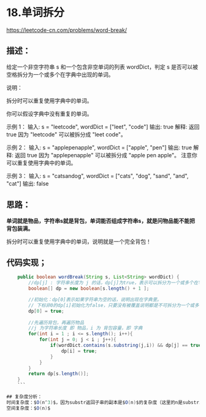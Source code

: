 # 18.单词拆分

https://leetcode-cn.com/problems/word-break/

## 描述：
给定一个非空字符串 s 和一个包含非空单词的列表 wordDict，判定 s 是否可以被空格拆分为一个或多个在字典中出现的单词。

说明：

拆分时可以重复使用字典中的单词。

你可以假设字典中没有重复的单词。

示例 1： 输入: s = "leetcode", wordDict = ["leet", "code"] 输出: true 解释: 返回 true 因为 "leetcode" 可以被拆分成 "leet code"。

示例 2： 输入: s = "applepenapple", wordDict = ["apple", "pen"] 输出: true 解释: 返回 true 因为 "applepenapple" 可以被拆分成 "apple pen apple"。   注意你可以重复使用字典中的单词。

示例 3： 输入: s = "catsandog", wordDict = ["cats", "dog", "sand", "and", "cat"] 输出: false

## 思路：
**单词就是物品，字符串s就是背包，单词能否组成字符串s，就是问物品能不能把背包装满。**

拆分时可以重复使用字典中的单词，说明就是一个完全背包！

## 代码实现；
```java
    public boolean wordBreak(String s, List<String> wordDict) {
        //dp[j] : 字符串长度为 j 的话，dp[j]为true，表示可以拆分为一个或多个在字典中出现的单词。
        boolean[] dp = new boolean[s.length() + 1 ];

        //初始化：dp[0]表示如果字符串为空的话，说明出现在字典里。
        // 下标非0的dp[i]初始化为false，只要没有被覆盖说明都是不可拆分为一个或多个在字典中出现的单词。
        dp[0] = true;
        
        //先遍历背包，再遍历物品
        //j 为字符串长度 即 物品，i 为 背包容量，即 字典
        for(int i = 1 ; i <= s.length(); i++){
            for(int j = 0; j < i ; j++){
                if(wordDict.contains(s.substring(j,i)) && dp[j] == true){
                    dp[i] = true;
                }
            }
        }
        return dp[s.length()];
    }
    ```
    
## 复杂度分析：
时间复杂度：$O(n^3)$，因为substr返回子串的副本是$O(n)$的复杂度（这里的n是substring的长度）
空间复杂度：$O(n)$
